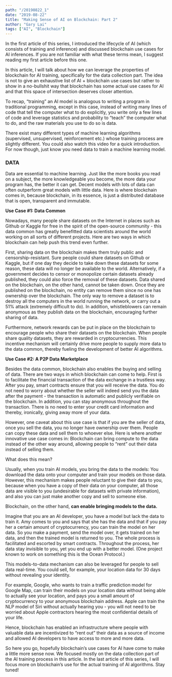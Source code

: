 ```yaml
---
path: "/20190822_1"
date: "2019-08-22"
title: "Making Sense of AI on Blockchain: Part 2"
author: "Gary Lai"
tags: ["AI", "Blockchain"]
---
```


In the first article of this series, I introduced the lifecycle of AI (which consists of training and inference) and discussed blockchain use cases for AI inferences. If you are not familiar with what these terms mean, I suggest reading my first article before this one.

In this article, I will talk about how we can leverage the properties of blockchain for AI training, specifically for the data collection part. The idea is not to give an exhaustive list of AI + blockchain use cases but rather to show in a no-bullshit way that blockchain has some actual use cases for AI and that this space of intersection deserves closer attention.

To recap, “training” an AI model is analogous to writing a program in traditional programming, except in this case, instead of writing many lines of code that tell the computer what to do explicitly, you write only a few lines of code and leverage statistics and probability to “teach” the computer what to do, and the raw materials you use to do so is data.

There exist many different types of machine learning algorithms (supervised, unsupervised, reinforcement etc.) whose training process are slightly different. You could also watch this video for a quick introduction. For now though, just know you need data to train a machine learning model.

<h3>DATA</h3>

Data are essential to machine learning. Just like the more books you read on a subject, the more knowledgeable you become, the more data your program has, the better it can get. Decent models with lots of data can often outperform great models with little data. Here is where blockchain comes in, because blockchain, in its essence, is just a distributed database that is open, transparent and immutable.

**Use Case #1: Data Common**<br/>

Nowadays, many people share datasets on the Internet in places such as Github or Kaggle for free in the spirit of the open-source community - this data common has greatly benefitted data scientists around the world working on all sorts of different projects. Here are two ways in which blockchain can help push this trend even further.

First, sharing data on the blockchain makes them truly public and censorship-resistant. Sure people could share datasets on Github or Kaggle, but if one day they decide to take down these datasets for some reason, these data will no longer be available to the world. Alternatively, if a government decides to censor or monopolize certain datasets already published, they could also force the removal of these datasets. Data shared on the blockchain, on the other hand, cannot be taken down. Once they are published on the blockchain, no entity can remove them since no one has ownership over the blockchain. The only way to remove a dataset is to destroy all the computers in the world running the network, or carry out a 51% attack (extremely difficult to do). In addition, whistleblowers can remain anonymous as they publish data on the blockchain, encouraging further sharing of data.

Furthermore, network rewards can be put in place on the blockchain to encourage people who share their datasets on the blockchain. When people share quality datasets, they are rewarded in cryptocurrencies. This incentive mechanism will certainly drive more people to supply more data to the data common, thereby fueling the development of better AI algorithms.

**Use Case #2: A P2P Data Marketplace**<br/>

Besides the data common, blockchain also enables the buying and selling of data. There are two ways in which blockchain can come to help.
First is to facilitate the financial transaction of the data exchange in a trustless way. After you pay, smart contracts ensure that you will receive the data. You do not need to worry about whether the seller will indeed send you the data after the payment - the transaction is automatic and publicly verifiable on the blockchain. In addition, you can stay anonymous throughout the transaction. There is no need to enter your credit card information and thereby, ironically, giving away more of your data.

However, one caveat about this use case is that if you are the seller of data, once you sell the data, you no longer have ownership over them. People can copy these data and sell them to whoever else. Here is where another innovative use case comes in: Blockchain can bring compute to the data instead of the other way around, allowing people to “rent” out their data instead of selling them.

What does this mean?

Usually, when you train AI models, you bring the data to the models: You download the data onto your computer and train your models on those data. However, this mechanism makes people reluctant to give their data to you, because when you have a copy of their data on your computer, all those data are visible to you (undesirable for datasets with private information), and also you can just make another copy and sell to someone else.

Blockchain, on the other hand, **can enable bringing models to the data.**

Imagine that you are an AI developer, you have a model but lack the data to train it. Amy comes to you and says that she has the data and that if you pay her a certain amount of cryptocurrency, you can train the model on her data.
So you make a payment, send the model over, it gets trained on her data, and then the trained model is returned to you. The whole process is facilitated and escorted by smart contracts. Throughout the process, her data stay invisible to you, yet you end up with a better model. (One project known to work on something this is the Ocean Protocol.)

This models-to-data mechanism can also be leveraged for people to sell data real-time. You could sell, for example, your location data for 30 days without revealing your identity.

For example, Google, who wants to train a traffic prediction model for Google Map, can train their models on your location data without being able to actually see your location, and pays you a small amount of cryptocurrency to your anonymous blockchain address. Apple can train the NLP model of Siri without actually hearing you - you will not need to be worried about Apple contractors hearing the most confidential details of your life.

Hence, blockchain has enabled an infrastructure where people with valuable data are incentivized to “rent out” their data as a source of income and allowed AI developers to have access to more and more data.

So here you go, hopefully blockchain’s use cases for AI have come to make a little more sense now. We focused mostly on the data collection part of the AI training process in this article. In the last article of this series, I will focus more on blockchain’s use for the actual training of AI algorithms. Stay tuned!
